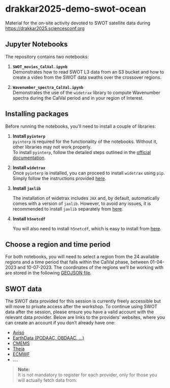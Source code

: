 # drakkar2025-demo-swot-ocean
Material for the on-site activity devoted to SWOT satellite data during https://drakkar2025.sciencesconf.org

## Jupyter Notebooks

The repository contains two notebooks:

1. **`SWOT_movies_CalVal.ipynb`**  
   Demonstrates how to read SWOT L3 data from an S3 bucket and how to create a video from the SWOT data swaths over the crossover regions.

3. **`Wavenumber_spectra_CalVal.ipynb`**  
   Demonstrates the use of the `widetrax` library to compute Wavenumber spectra during the CalVal period and in your region of Interest.

## Installing packages

Before running the notebooks, you’ll need to install a couple of libraries:

1. **Install `pyinterp`**  
   `pyinterp` is required for the functionality of the notebooks. Without it, other libraries may not work properly.  
   To install `pyinterp`, follow the detailed steps outlined in the [official documentation](https://cnes.github.io/pangeo-pyinterp/setup.html).  

2. **Install `widetrax`**  
   Once `pyinterp` is installed, you can proceed to install `widetrax` using `pip`. Simply follow the instructions provided [here](https://widetrax.readthedocs.io/en/latest/overview.html#installation).
   
3. **Install `jaxlib`**

   The installation of widetrax includes `JAX` and, by default, automatically comes with a version of `jaxlib`. However, to avoid any issues, it is recommended to install `jaxlib` separately from [here](https://pypi.org/project/jaxlib/).

4. **Install `h5netcdf`**

   You will also need to install `h5netcdf`, which is easy to install from [here](https://pypi.org/project/h5netcdf/).


## **Choose a region and time period**
For both notebooks, you will need to select a region from the 24 available regions and a time period that falls within the CalVal phase, between 01-04-2023 and 10-07-2023.
The coordinates of the regions we’ll be working with are stored in the following [GEOJSON file](notebooks/CalVal_Crossover_regions.geojson).


## **SWOT data**
The SWOT data provided for this session is currently freely accessible but will move to private access after the workshop.
To continue using SWOT data after the session, please ensure you have a valid account with the relevant data provider.
Below are links to the providers’ websites, where you can create an account if you don’t already have one:  
- [Aviso](https://www.aviso.altimetry.fr/en/home.html)
- [EarthData (PODAAC, OBDAAC, ...)](https://www.earthdata.nasa.gov/eosdis/science-system-description/eosdis-components/earthdata-login)
- [CMEMS](https://data.marine.copernicus.eu/register)
- [Theia](https://sso.theia-land.fr/theia/register/register.xhtml)
- [ECMWF](https://accounts.ecmwf.int/auth/realms/ecmwf/login-actions/registration?client_id=cms-www&tab_id=mPXofltNksc)
- ....

> **Note:**  
> It is not mandatory to register for each provider, only for those you will actually fetch data from.

